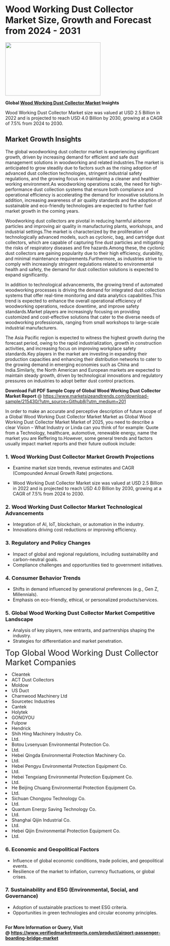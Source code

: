 <H1>Wood Working Dust Collector Market Size, Growth and Forecast from 2024 - 2031</H1><img class="aligncenter size-medium wp-image-584254" src="https://thirdeyenews.in/wp-content/uploads/2024/09/Global-Market-Research-300x168.jpeg" alt="" width="300" height="168" /><p><strong>Global&nbsp;<a href="https://www.marketsizeandtrends.com/download-sample/215430/?utm_source=Github8j?utm_medium=201">Wood Working Dust Collector Market</a> Insights</strong></p><p>Wood Working Dust Collector Market size was valued at USD 2.5 Billion in 2022 and is projected to reach USD 4.0 Billion by 2030, growing at a CAGR of 7.5% from 2024 to 2030.</p><p><h2>Market Growth Insights</h2> <p>The global woodworking dust collector market is experiencing significant growth, driven by increasing demand for efficient and safe dust management solutions in woodworking and related industries.The market is anticipated to grow steadily due to factors such as the rising adoption of advanced dust collection technologies, stringent industrial safety regulations, and the growing focus on maintaining a cleaner and healthier working environment.As woodworking operations scale, the need for high-performance dust collection systems that ensure both compliance and operational efficiency is accelerating the demand for innovative solutions.In addition, increasing awareness of air quality standards and the adoption of sustainable and eco-friendly technologies are expected to further fuel market growth in the coming years.</p> <p>Woodworking dust collectors are pivotal in reducing harmful airborne particles and improving air quality in manufacturing plants, workshops, and industrial settings.The market is characterized by the proliferation of technologically advanced models, such as cyclonic, bag, and cartridge dust collectors, which are capable of capturing fine dust particles and mitigating the risks of respiratory diseases and fire hazards.Among these, the cyclonic dust collectors are gaining popularity due to their high efficiency, durability, and minimal maintenance requirements.Furthermore, as industries strive to comply with increasingly stringent regulations related to environmental health and safety, the demand for dust collection solutions is expected to expand significantly.</p> <p>In addition to technological advancements, the growing trend of automated woodworking processes is driving the demand for integrated dust collection systems that offer real-time monitoring and data analytics capabilities.This trend is expected to enhance the overall operational efficiency of woodworking operations, reduce downtime, and improve safety standards.Market players are increasingly focusing on providing customized and cost-effective solutions that cater to the diverse needs of woodworking professionals, ranging from small workshops to large-scale industrial manufacturers.</p> <p>The Asia Pacific region is expected to witness the highest growth during the forecast period, owing to the rapid industrialization, growth in construction activities, and increasing focus on improving workplace safety standards.Key players in the market are investing in expanding their production capacities and enhancing their distribution networks to cater to the growing demand in emerging economies such as China and India.Similarly, the North American and European markets are expected to maintain steady growth, driven by technological innovations and regulatory pressures on industries to adopt better dust control practices.</p> <p><span class=""><strong>Download Full PDF Sample Copy of Global Wood Working Dust Collector Market Report</strong> @ <a href="https://www.marketsizeandtrends.com/download-sample/215430/?utm_source=Github8j?utm_medium=201" target="_blank">https://www.marketsizeandtrends.com/download-sample/215430/?utm_source=Github8j?utm_medium=201</a></span></p><p>In order to make an accurate and perceptive description of future scope of a Global&nbsp;Wood Working Dust Collector Market Market as Global&nbsp;Wood Working Dust Collector Market Market of 2025, you need to describe a clear Vision &ndash; What Industry or Linda can you think of for example: Quote from a Technology, healthcare, automotive, renewable energy, name the market you are Reffering to.However, some general trends and factors usually impact market reports and their future outlook include:</p><h3>1.&nbsp;<strong>Wood Working Dust Collector Market Growth Projections</strong></h3><ul><li>Examine market size trends, revenue estimates and CAGR (Compounded Annual Growth Rate) projections.</li><li><p>Wood Working Dust Collector Market size was valued at USD 2.5 Billion in 2022 and is projected to reach USD 4.0 Billion by 2030, growing at a CAGR of 7.5% from 2024 to 2030.</p></li></ul><h3>2.&nbsp;<strong>Wood Working Dust Collector Market Technological Advancements</strong></h3><ul><li>Integration of AI, IoT, blockchain, or automation in the industry.</li><li>Innovations driving cost reductions or improving efficiency.</li></ul><h3>3.&nbsp;<strong>Regulatory and Policy Changes</strong></h3><ul><li>Impact of global and regional regulations, including sustainability and carbon-neutral goals.</li><li>Compliance challenges and opportunities tied to government initiatives.</li></ul><h3>4.&nbsp;<strong>Consumer Behavior Trends</strong></h3><ul><li>Shifts in demand influenced by generational preferences (e.g., Gen Z, Millennials).</li><li>Emphasis on eco-friendly, ethical, or personalized products/services.</li></ul><h3>5.&nbsp;<strong>Global Wood Working Dust Collector Market Competitive Landscape</strong></h3><ul><li>Analysis of key players, new entrants, and partnerships shaping the industry.</li><li>Strategies for differentiation and market penetration.</li></ul><p data-pm-slice="1 1 []"><span style="color: inherit; font-family: inherit; font-size: 25px;">Top Global Wood Working Dust Collector Market Companies</span></p><div class="" data-test-id=""><p><li>Cleantek</li><li> ACT Dust Collectors</li><li> Moldow</li><li> US Duct</li><li> Charnwood Machinery Ltd</li><li> Sourcetec Industries</li><li> Cantek</li><li> Holytek</li><li> GONGYOU</li><li> Fulpow</li><li> Hendrick</li><li> Shih Hing Machinery Industry Co.</li><li> Ltd.</li><li> Botou Lvsenyuan Environmental Protection Co.</li><li> Ltd.</li><li> Hebei Qingda Environmental Protection Machinery Co.</li><li> Ltd.</li><li> Hebei Pengyu Environmental Protection Equipment Co.</li><li> Ltd.</li><li> Hebei Tengxiang Environmental Protection Equipment Co.</li><li> Ltd.</li><li> He Beijing Chuang Environmental Protection Equipment Co.</li><li> Ltd.</li><li> Sichuan Chongyou Technology Co.</li><li> Ltd.</li><li> Quantum Energy Saving Technology Co.</li><li> Ltd.</li><li> Shanghai Qijin Industrial Co.</li><li> Ltd.</li><li> Hebei Qijin Environmental Protection Equipment Co.</li><li> Ltd.</li></p></div><h3>6.&nbsp;<strong>Economic and Geopolitical Factors</strong></h3><ul><li>Influence of global economic conditions, trade policies, and geopolitical events.</li><li>Resilience of the market to inflation, currency fluctuations, or global crises.</li></ul><h3>7.&nbsp;<strong>Sustainability and ESG (Environmental, Social, and Governance)</strong></h3><ul><li>Adoption of sustainable practices to meet ESG criteria.</li><li>Opportunities in green technologies and circular economy principles.</li></ul><h2><strong style="font-size: 14px;">For More Information or Query, Visit @&nbsp;</strong><a style="background-color: #ffffff; font-size: 14px;" href="https://www.marketsizeandtrends.com/report/wood-working-dust-collector-market/" target="_blank">https://www.verifiedmarketreports.com/product/airport-passenger-boarding-bridge-market</a></h2>